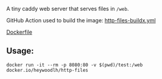 A tiny caddy web server that serves files in `/web`.

GitHub Action used to build the image: [http-files-buildx.yml](https://github.com/heywoodlh/actions/blob/master/.github/workflows/http-files-buildx.yml)

[Dockerfile](https://github.com/heywoodlh/dockerfiles/blob/master/http-files/Dockerfile)

## Usage:

```
docker run -it --rm -p 8080:80 -v $(pwd)/test:/web docker.io/heywoodlh/http-files
```
